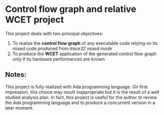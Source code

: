 # Control flow graph and relative WCET project
This project deals with two principal objectives:
1. To realize the __control flow graph__ of any executable code relying on its mixed code produced from _trace32 mixed mode_
2. To produce the __WCET__ application of the generated control flow graph only if its hardware performances are known


## Notes:
This project is fully realized with Ada programming language. On first impression, this choice may result inappropriate
but it is the result of a well studied analysis plan. In fact, this project is useful for the author to review the
Ada programming language and to produce a concurrent version in a later moment.
